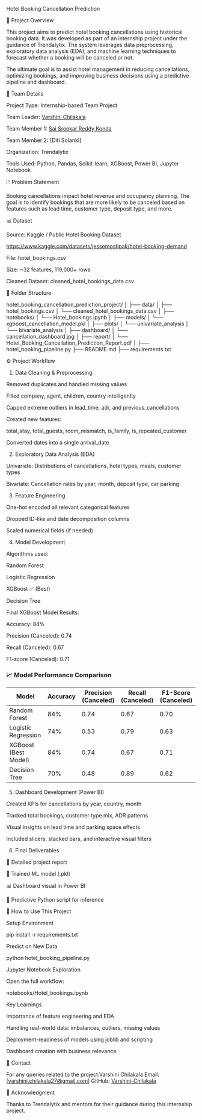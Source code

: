 Hotel Booking Cancellation Prediction

🚀 Project Overview

This project aims to predict hotel booking cancellations using historical booking data. It was developed as part of an internship project under the guidance of Trendalytix. The system leverages data preprocessing, exploratory data analysis (EDA), and machine learning techniques to forecast whether a booking will be canceled or not.

The ultimate goal is to assist hotel management in reducing cancellations, optimizing bookings, and improving business decisions using a predictive pipeline and dashboard.


🤝 Team Details

Project Type: Internship-based Team Project

Team Leader: [Varshini Chilakala](https://github.com/Varshini-Chilakala)

Team Member 1: [Sai Sreekar Reddy Konda](https://github.com/Saisreekarreddykonda)

Team Member 2: [Diti Solanki]

Organization: Trendalytix

Tools Used: Python, Pandas, Scikit-learn, XGBoost, Power BI, Jupyter Notebook


🗅️ Problem Statement

Booking cancellations impact hotel revenue and occupancy planning. The goal is to identify bookings that are more likely to be canceled based on features such as lead time, customer type, deposit type, and more.


📊 Dataset

Source: Kaggle / Public Hotel Booking Dataset

https://www.kaggle.com/datasets/jessemostipak/hotel-booking-demand

File: hotel_bookings.csv

Size: ~32 features, 119,000+ rows

Cleaned Dataset: cleaned_hotel_bookings_data.csv



📁 Folder Structure

hotel_booking_cancellation_prediction_project/
│
├── data/
│   ├── hotel_bookings.csv
│   └── cleaned_hotel_bookings_data.csv
│
├── notebooks/
│   └── Hotel_bookings.ipynb
│
├── models/
│   └── xgboost_cancellation_model.pkl
│
├── plots/
│   └── univariate_analysis
│   └── bivariate_analysis
│
├── dashboard/
│   └── cancellation_dashboard.jpg
│
├── report/
│   └── Hotel_Booking_Cancellation_Prediction_Report.pdf
│
├── hotel_booking_pipeline.py
├── README.md
├── requirements.txt


⚙️ Project Workflow

1. Data Cleaning & Preprocessing

Removed duplicates and handled missing values

Filled company, agent, children, country intelligently

Capped extreme outliers in lead_time, adr, and previous_cancellations

Created new features:

total_stay, total_guests, room_mismatch, is_family, is_repeated_customer

Converted dates into a single arrival_date


2. Exploratory Data Analysis (EDA)

Univariate: Distributions of cancellations, hotel types, meals, customer types

Bivariate: Cancellation rates by year, month, deposit type, car parking


3. Feature Engineering

One-hot encoded all relevant categorical features

Dropped ID-like and date decomposition columns

Scaled numerical fields (if needed)


4. Model Development

Algorithms used:

Random Forest

Logistic Regression

XGBoost ✅ (Best)

Decision Tree

Final XGBoost Model Results:

Accuracy: 84%

Precision (Canceled): 0.74

Recall (Canceled): 0.67

F1-score (Canceled): 0.71

### 📈 Model Performance Comparison

| Model               | Accuracy | Precision (Canceled) | Recall (Canceled) | F1-Score (Canceled) |
|---------------------|----------|-----------------------|--------------------|----------------------|
| Random Forest        | 84%      | 0.74                  | 0.67               | 0.70                 |
| Logistic Regression  | 74%      | 0.53                  | 0.79               | 0.63                 |
| XGBoost (Best Model) | 84%      | 0.74                  | 0.67               | 0.71                 |
| Decision Tree        | 70%      | 0.48                  | 0.89               | 0.62                 |


5. Dashboard Development (Power BI)

Created KPIs for cancellations by year, country, month

Tracked total bookings, customer type mix, ADR patterns

Visual insights on lead time and parking space effects

Included slicers, stacked bars, and interactive visual filters


6. Final Deliverables

📄 Detailed project report

🔧 Trained ML model (.pkl)

📊 Dashboard visual in Power BI

🔬 Predictive Python script for inference



🔄 How to Use This Project

Setup Environment

pip install -r requirements.txt


Predict on New Data

python hotel_booking_pipeline.py


Jupyter Notebook Exploration

Open the full workflow:

notebooks/Hotel_bookings.ipynb


Key Learnings

Importance of feature engineering and EDA

Handling real-world data: imbalances, outliers, missing values

Deployment-readiness of models using joblib and scripting

Dashboard creation with business relevance


💼 Contact

For any queries related to the project:Varshini Chilakala
Email: [varshini.chilakala27@gmail.com]
GitHub: [Varshini-Chilakala](https://github.com/Varshini-Chilakala)


🚩 Acknowledgment

Thanks to Trendalytix and mentors for their guidance during this internship project.
